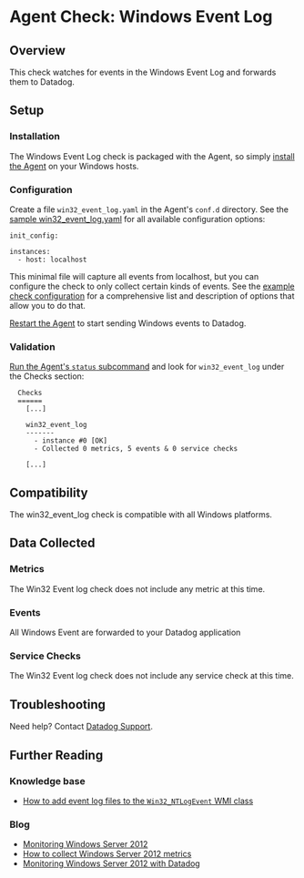 # Agent Check: Windows Event Log

## Overview

This check watches for events in the Windows Event Log and forwards them to Datadog.

## Setup
### Installation

The Windows Event Log check is packaged with the Agent, so simply [install the Agent](https://app.datadoghq.com/account/settings#agent) on your Windows hosts.

### Configuration

Create a file `win32_event_log.yaml` in the Agent's `conf.d` directory. See the [sample win32_event_log.yaml](https://github.com/DataDog/integrations-core/blob/master/win32_event_log/conf.yaml.example) for all available configuration options:

```
init_config:

instances:
  - host: localhost
```

This minimal file will capture all events from localhost, but you can configure the check to only collect certain kinds of events. See the [example check configuration](https://github.com/DataDog/integrations-core/blob/master/win32_event_log/conf.yaml.example) for a comprehensive list and description of options that allow you to do that.

[Restart the Agent](https://docs.datadoghq.com/agent/faq/start-stop-restart-the-datadog-agent) to start sending Windows events to Datadog.

### Validation

[Run the Agent's `status` subcommand](https://docs.datadoghq.com/agent/faq/agent-status-and-information/) and look for `win32_event_log` under the Checks section:

```
  Checks
  ======
    [...]

    win32_event_log
    -------
      - instance #0 [OK]
      - Collected 0 metrics, 5 events & 0 service checks

    [...]
```

## Compatibility

The win32_event_log check is compatible with all Windows platforms.

## Data Collected
### Metrics
The Win32 Event log check does not include any metric at this time.

### Events
All Windows Event are forwarded to your Datadog application

### Service Checks
The Win32 Event log check does not include any service check at this time.

## Troubleshooting

Need help? Contact [Datadog Support](http://docs.datadoghq.com/help/).

## Further Reading
### Knowledge base

* [How to add event log files to the `Win32_NTLogEvent` WMI class](https://docs.datadoghq.com/integrations/faq/how-to-add-event-log-files-to-the-win32-ntlogevent-wmi-class/)

### Blog

* [Monitoring Windows Server 2012](https://www.datadoghq.com/blog/monitoring-windows-server-2012/)
* [How to collect Windows Server 2012 metrics](https://www.datadoghq.com/blog/collect-windows-server-2012-metrics/)
* [Monitoring Windows Server 2012 with Datadog](https://www.datadoghq.com/blog/windows-server-monitoring/)
